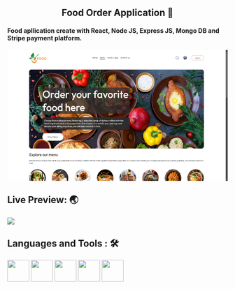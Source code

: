 <h2 align="center">Food Order Application  🌟</h2>
<h4 align="left">Food apllication create with React, Node JS, Express JS, Mongo DB and Stripe payment platform.  </h4>
<a href="#"><img src="foodapp.png" width="100%" height="300px" align="center"/></a>
<h2 align="left">Live Preview: 🌏 </h2>
<div align="left">
    <a href="https://food-app-jy8l.onrender.com" title="Food Order Application">
        <img src="https://img.shields.io/badge/Live Preview-3A76F0?logo=shadcnui&logoColor=fff" height="25" align="center"/>
    </a>
</div>
<h2 align="left">Languages and Tools : 🛠️ </h2>
<div align="left">
    <a href="#"><img src="https://skillicons.dev/icons?i=react" width="50" height="50" /></a>
    <a href="#"><img src="https://skillicons.dev/icons?i=vite" width="50" height="50" /></a>
    <a href="#"><img src="https://skillicons.dev/icons?i=expressjs" width="50" height="50" /></a>
    <a href="#"><img src="https://skillicons.dev/icons?i=nodejs" width="50" height="50" /></a>
    <a href="#"><img src="https://skillicons.dev/icons?i=mongodb" width="50" height="50" /></a>
</div>